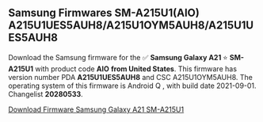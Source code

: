 <h2>Samsung Firmwares SM-A215U1(AIO) A215U1UES5AUH8/A215U1OYM5AUH8/A215U1UES5AUH8</h2>
Download the Samsung firmware for the ✅ <strong>Samsung Galaxy A21 </strong> ⭐ <strong>SM-A215U1</strong> with product code <strong>AIO</strong> <strong> from United States</strong>. This firmware has version number PDA <strong>A215U1UES5AUH8</strong> and CSC A215U1OYM5AUH8. The operating system of this firmware is Android Q , with build date 2021-09-01. Changelist <strong>20280533</strong>.


[Download Firmware Samsung Galaxy A21 SM-A215U1](https://samfirm.shop/samsung/firmware/451040)
